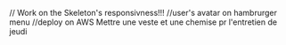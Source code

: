 // Work on the Skeleton's responsivness!!!
//user's avatar on hambrurger menu
//deploy on AWS
Mettre une veste et une chemise pr l'entretien de jeudi
